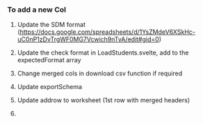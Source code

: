 ### To add a new Col

1. Update the SDM format (https://docs.google.com/spreadsheets/d/1YsZMdeV6XSkHc-uC0nP1zDvTrgWF0MG7Vcwich9nTvA/edit#gid=0)
2. Update the check format in LoadStudents.svelte, add to the expectedFormat array
3. Change merged cols in download csv function if required

4. Update exportSchema
5. Update addrow to worksheet (1st row with merged headers)
6.
